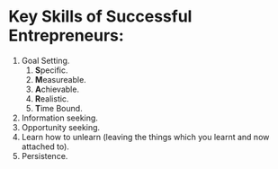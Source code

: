 # Key Skills of Successful Entrepreneurs:
1. Goal Setting.
	1. **S**pecific.
	2. **M**easureable.
	3. **A**chievable.
	4. **R**ealistic.
	5. **T**ime Bound.
2. Information seeking.
3. Opportunity seeking.
4. Learn how to unlearn (leaving the things which you learnt and now attached to).
5. Persistence.